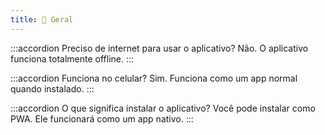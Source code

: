 ```yaml
---
title: 🧠 Geral
---
```


:::accordion Preciso de internet para usar o aplicativo?
Não. O aplicativo funciona totalmente offline.
:::

:::accordion Funciona no celular?
Sim. Funciona como um app normal quando instalado.
:::

:::accordion O que significa instalar o aplicativo?
Você pode instalar como PWA. Ele funcionará como um app nativo.
:::

